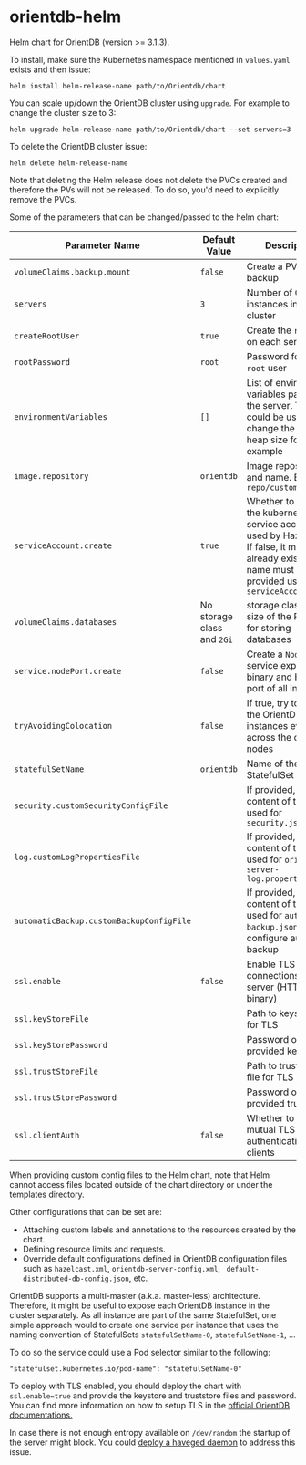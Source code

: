 # orientdb-helm
Helm chart for OrientDB (version >= 3.1.3).

To install, make sure the Kubernetes namespace mentioned in `values.yaml` exists and then issue:

```
helm install helm-release-name path/to/Orientdb/chart
```


You can scale up/down the OrientDB cluster using `upgrade`. For example to change the cluster size to 3:
```
helm upgrade helm-release-name path/to/Orientdb/chart --set servers=3
```

To delete the OrientDB cluster issue:
```
helm delete helm-release-name
```

Note that deleting the Helm release does not delete the PVCs created and therefore the PVs will not be released. To do so, you'd need to explicitly remove the PVCs.

Some of the parameters that can be changed/passed to the helm chart:

| Parameter Name | Default Value | Description |
|----------------|---------------|-------------|
| `volumeClaims.backup.mount`| `false` | Create a PVC for backup |
|`servers`|`3`|Number of OrientDB instances in the cluster|
|`createRootUser`|`true`|Create the `root` user on each server|
|`rootPassword`|`root`|Password for the `root` user|
|`environmentVariables`|`[]`|List of environment variables passed to the server. This could be used to change the JVM heap size for example|
|`image.repository`|`orientdb`|Image repository and name. E.g. `repo/customOrient`|
|`serviceAccount.create`|`true`|Whether to create the kubernetes service account used by Hazelcast. If false, it must already exist, and its name must be provided using `serviceAccount.name`|
|`volumeClaims.databases`|No storage class and `2Gi`|storage class and size of the PV to use for storing databases|
|`service.nodePort.create`|`false`|Create a `NodePort` service exposing binary and HTTP port of all instances |
|`tryAvoidingColocation` | `false` | If true, try to spread the OrientDB instances evenly across the cluster nodes |
|`statefulSetName`|`orientdb`|Name of the StatefulSet created|
|`security.customSecurityConfigFile`| |If provided, the content of this file is used for `security.json`|
|`log.customLogPropertiesFile`| |If provided, the content of this file is used for `orientdb-server-log.properties`|
|`automaticBackup.customBackupConfigFile`| |If provided, the content of this file is used for `automatic-backup.json` to configure automatic backup|
|`ssl.enable`|`false`|Enable TLS connections to server (HTTPS and binary)|
|`ssl.keyStoreFile`||Path to keystore file for TLS|
|`ssl.keyStorePassword`||Password of the provided keystore|
|`ssl.trustStoreFile`||Path to truststore file for TLS|
|`ssl.trustStorePassword`||Password of the provided truststore|
|`ssl.clientAuth`|`false`|Whether to use mutual TLS authentication with clients|

When providing custom config files to the Helm chart, note that Helm cannot access files located outside of the chart directory or under the templates directory.

Other configurations that can be set are:
* Attaching custom labels and annotations to the resources created by the chart.
* Defining resource limits and requests.
* Override default configurations defined in OrientDB configuration files such as `hazelcast.xml`, `orientdb-server-config.xml`, ` default-distributed-db-config.json`, etc.

OrientDB supports a multi-master (a.k.a. master-less) architecture. Therefore, it might be useful to expose each OrientDB instance in the cluster separately. As all instance are part of the same StatefulSet, one simple approach would to create one service per instance that uses the naming convention of StatefulSets `statefulSetName-0`, `statefulSetName-1`, ... 

To do so the service could use a Pod selector similar to the following:
```
"statefulset.kubernetes.io/pod-name": "statefulSetName-0"
``` 

To deploy with TLS enabled, you should deploy the chart with `ssl.enable=true` and provide the keystore and truststore files and password. You can find more information on how to setup TLS in the [official OrientDB documentations.](http://orientdb.org/docs/3.1.x/security/Using-SSL-with-OrientDB.html)

In case there is not enough entropy available on `/dev/random` the startup of the server might block. You could [deploy a haveged daemon](./havegedSetup.md) to address this issue.
